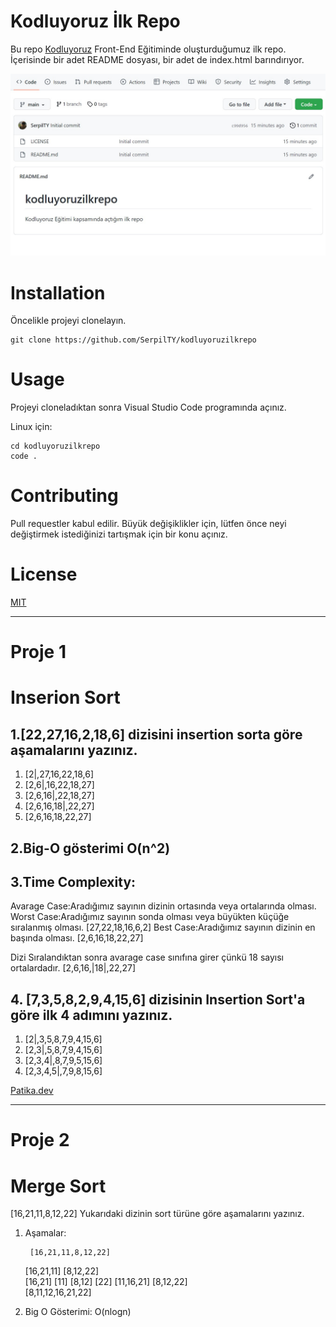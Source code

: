 # Kodluyoruz İlk Repo
Bu repo [Kodluyoruz](https://www.kodluyoruz.org/) Front-End Eğitiminde oluşturduğumuz ilk repo. İçerisinde bir adet README dosyası, bir adet de index.html barındırıyor.

![](https://github.com/SerpilTY/kodluyoruzilkrepo/blob/main/odluyoruz.jpg)

# Installation

Öncelikle projeyi clonelayın.

```
git clone https://github.com/SerpilTY/kodluyoruzilkrepo
```

# Usage

Projeyi cloneladıktan sonra Visual Studio Code programında açınız.

Linux için:

```
cd kodluyoruzilkrepo
code . 

```


# Contributing

Pull requestler kabul edilir. Büyük değişiklikler için, lütfen önce neyi değiştirmek istediğinizi tartışmak için bir konu açınız.

# License

[MIT](www.mit.edu)

<hr>

# Proje 1
# Inserion Sort

## 1.[22,27,16,2,18,6] dizisini insertion sorta göre aşamalarını yazınız.
1. [2|,27,16,22,18,6]
2. [2,6|,16,22,18,27]
3. [2,6,16|,22,18,27]
4. [2,6,16,18|,22,27]
5. [2,6,16,18,22,27]

## 2.Big-O gösterimi O(n^2)

## 3.Time Complexity:

Avarage Case:Aradığımız sayının dizinin ortasında veya ortalarında olması.
Worst Case:Aradığımız sayının sonda olması veya büyükten küçüğe sıralanmış olması.
                [27,22,18,16,6,2]
Best Case:Aradığımız sayının dizinin en başında olması.
                [2,6,16,18,22,27]

Dizi Sıralandıktan sonra avarage case sınıfına girer çünkü 18 sayısı ortalardadır.
                [2,6,16,|18|,22,27]             
                                     
## 4. [7,3,5,8,2,9,4,15,6] dizisinin Insertion Sort'a göre ilk 4 adımını yazınız.
1. [2|,3,5,8,7,9,4,15,6]
2. [2,3|,5,8,7,9,4,15,6]
3. [2,3,4|,8,7,9,5,15,6]
4. [2,3,4,5|,7,9,8,15,6]

[Patika.dev](https://www.patika.dev/tr)

<hr>

# Proje 2
# Merge Sort

[16,21,11,8,12,22] 
Yukarıdaki dizinin sort türüne göre aşamalarını yazınız.

1. Aşamalar: 

	    [16,21,11,8,12,22]
      [16,21,11]	   [8,12,22]	     
  [16,21]    [11]       [8,12]    [22]
  [11,16,21]         [8,12,22]	       
            [8,11,12,16,21,22]
		

2. Big O Gösterimi: 
O(nlogn)
